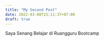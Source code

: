 ```yaml
---
title: "My Second Post"
date: 2022-03-08T15:11:37+07:00
draft: true
---
```

Saya Senang Belajar di Ruangguru Bootcamp
